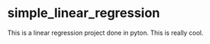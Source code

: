 # simple_linear_regression

This is a linear regression project done in pyton. This is really cool.
